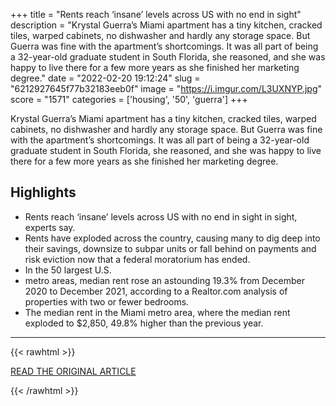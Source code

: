 +++
title = "Rents reach ‘insane’ levels across US with no end in sight"
description = "Krystal Guerra’s Miami apartment has a tiny kitchen, cracked tiles, warped cabinets, no dishwasher and hardly any storage space. But Guerra was fine with the apartment’s shortcomings. It was all part of being a 32-year-old graduate student in South Florida, she reasoned, and she was happy to live there for a few more years as she finished her marketing degree."
date = "2022-02-20 19:12:24"
slug = "6212927645f77b32183eeb0f"
image = "https://i.imgur.com/L3UXNYP.jpg"
score = "1571"
categories = ['housing', '50', 'guerra']
+++

Krystal Guerra’s Miami apartment has a tiny kitchen, cracked tiles, warped cabinets, no dishwasher and hardly any storage space. But Guerra was fine with the apartment’s shortcomings. It was all part of being a 32-year-old graduate student in South Florida, she reasoned, and she was happy to live there for a few more years as she finished her marketing degree.

## Highlights

- Rents reach ‘insane’ levels across US with no end in sight in sight, experts say.
- Rents have exploded across the country, causing many to dig deep into their savings, downsize to subpar units or fall behind on payments and risk eviction now that a federal moratorium has ended.
- In the 50 largest U.S.
- metro areas, median rent rose an astounding 19.3% from December 2020 to December 2021, according to a Realtor.com analysis of properties with two or fewer bedrooms.
- The median rent in the Miami metro area, where the median rent exploded to $2,850, 49.8% higher than the previous year.

---

{{< rawhtml >}}
  <p class="article-category">
    <a target="_blank" href="https://apnews.com/article/business-lifestyle-us-news-miami-florida-a4717c05df3cb0530b73a4fe998ec5d1">READ THE ORIGINAL ARTICLE</a>
  </p>
{{< /rawhtml >}}
